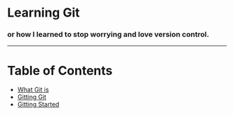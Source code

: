 # Learning Git
### or how I learned to stop worrying and love version control.
---
# Table of Contents

* [What Git is](WhatGitIs.html)
* [Gitting Git](GettingGit.html)
* [Gitting Started](GettingStarted.html)


